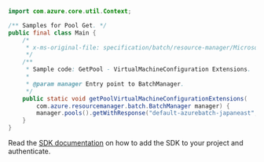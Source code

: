 ```java
import com.azure.core.util.Context;

/** Samples for Pool Get. */
public final class Main {
    /*
     * x-ms-original-file: specification/batch/resource-manager/Microsoft.Batch/stable/2022-01-01/examples/PoolGet_VirtualMachineConfiguration_Extensions.json
     */
    /**
     * Sample code: GetPool - VirtualMachineConfiguration Extensions.
     *
     * @param manager Entry point to BatchManager.
     */
    public static void getPoolVirtualMachineConfigurationExtensions(
        com.azure.resourcemanager.batch.BatchManager manager) {
        manager.pools().getWithResponse("default-azurebatch-japaneast", "sampleacct", "testpool", Context.NONE);
    }
}
```

Read the [SDK documentation](https://github.com/Azure/azure-sdk-for-java/blob/azure-resourcemanager-batch_1.0.0/sdk/batch/azure-resourcemanager-batch/README.md) on how to add the SDK to your project and authenticate.
